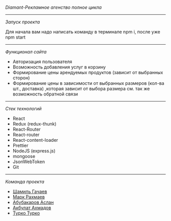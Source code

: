 _Diamant-Рекламное агенство полное цикла_

---
_Запуск проекта_

Для начала вам надо написать команду в терминале npm i, после уже npm start

---


_Функционал сайта_
- Авторизация пользователя
- Возможность добавления услуг в корзину
- Формирование цены арендуемых продуктов (зависит от выбранных сторон)
- Формирование цены в зависимости от выбранных размеров (кол-ва шт., доставка) ,которая зависит от выбора размера см. так же возможность обратной связи

---
_Стек технологий_
- React 
- Redux (redux-thunk)
- React-Router 
- React-router
- React-content-loader
- Prettier 
- NodeJS (express.js)
- mongoose
- JsonWebToken
- Git 

---
_Команда проекта_
- [Шамиль Гачаев](https://github.com/shamml)
- [Марк Рахмаев](https://github.com/disspatchh)
- [Абубакаров Аслан](https://github.com/Nallsa)
- [Акбулат Ахмадов](https://github.com/Arsadidas)
- [Турко Турко](https://github.com/zarksas)
